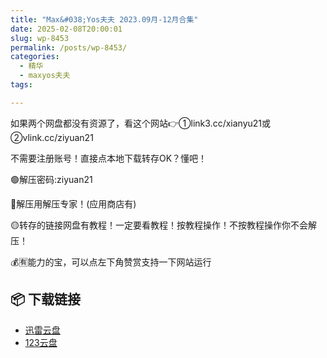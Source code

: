 ```yaml
---
title: "Max&#038;Yos夫夫 2023.09月-12月合集"
date: 2025-02-08T20:00:01
slug: wp-8453
permalink: /posts/wp-8453/
categories:
  - 精华
  - maxyos夫夫
tags:

---
```


如果两个网盘都没有资源了，看这个网站👉①link3.cc/xianyu21或②vlink.cc/ziyuan21

不需要注册账号！直接点本地下载转存OK？懂吧！

🟢解压密码:ziyuan21

🔵解压用解压专家！(应用商店有)

🟡转存的链接网盘有教程！一定要看教程！按教程操作！不按教程操作你不会解压！

💰🈶能力的宝，可以点左下角赞赏支持一下网站运行

## 📦 下载链接
- [迅雷云盘](https://blziyuan21.com/pay-download/8453?key=a7b5949b64&down_id=0)
- [123云盘](https://blziyuan21.com/pay-download/8453?key=a7b5949b64&down_id=1)

